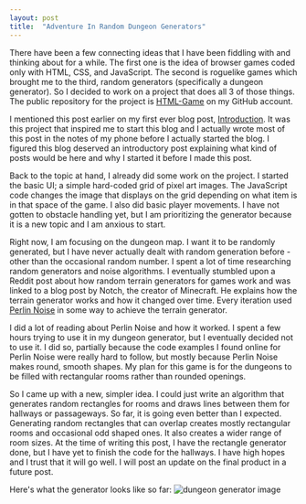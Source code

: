 ```yaml
---
layout: post
title:  "Adventure In Random Dungeon Generators"
---
```


There have been a few connecting ideas that I have been fiddling with and thinking about for a while. The first one is the idea of browser games coded only with HTML, CSS, and JavaScript. The second is roguelike games which brought me to the third, random generators (specifically a dungeon generator). So I decided to work on a project that does all 3 of those things. The public repository for the project is [HTML-Game](https://github.com/marcelaf7/HTML-Game) on my GitHub account.

I mentioned this post earlier on my first ever blog post, [Introduction](http://marcelfiore.com/blog/2018/10/03/introduction.html). It was this project that inspired me to start this blog and I actually wrote most of this post in the notes of my phone before I actually started the blog. I figured this blog deserved an introductory post explaining what kind of posts would be here and why I started it before I made this post.

Back to the topic at hand, I already did some work on the project. I started the basic UI; a simple hard-coded grid of pixel art images. The JavaScript code changes the image that displays on the grid depending on what item is in that space of the game. I also did basic player movements. I have not gotten to obstacle handling yet, but I am prioritizing the generator because it is a new topic and I am anxious to start.

Right now, I am focusing on the dungeon map. I want it to be randomly generated, but I have never actually dealt with random generation before - other than the occasional random number. I spent a lot of time researching random generators and noise algorithms. I eventually stumbled upon a Reddit post about how random terrain generators for games work and was linked to a blog post by Notch, the creator of Minecraft. He explains how the terrain generator works and how it changed over time. Every iteration used [Perlin Noise](https://en.wikipedia.org/wiki/Perlin_noise) in some way to achieve the terrain generator.

I did a lot of reading about Perlin Noise and how it worked. I spent a few hours trying to use it in my dungeon generator, but I eventually decided not to use it. I did so, partially because the code examples I found online for Perlin Noise were really hard to follow, but mostly because Perlin Noise makes round, smooth shapes. My plan for this game is for the dungeons to be filled with rectangular rooms rather than rounded openings.

So I came up with a new, simpler idea. I could just write an algorithm that generates random rectangles for rooms and draws lines between them for hallways or passageways. So far, it is going even better than I expected. Generating random rectangles that can overlap creates mostly rectangular rooms and occasional odd shaped ones. It also creates a wider range of room sizes. At the time of writing this post, I have the rectangle generator done, but I have yet to finish the code for the hallways. I have high hopes and I trust that it will go well. I will post an update on the final product in a future post.

Here's what the generator looks like so far:
![dungeon generator image](/images/2018-10-06-dungeon-generator)
